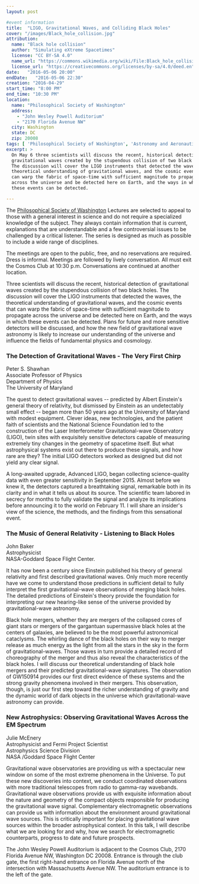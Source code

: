 ```yaml
---
layout: post

#event information
title:  "LIGO, Gravitational Waves, and Colliding Black Holes"
cover: "/images/Black_hole_collision.jpg"
attribution:
  name: "Black hole collision"
  author: "Simulating eXtreme Spacetimes"
  license: "CC BY-SA 4.0"
  name_url: "https://commons.wikimedia.org/wiki/File:Black_hole_collision_and_merger_releasing_gravitational_waves.jpg"
  license_url: "https://creativecommons.org/licenses/by-sa/4.0/deed.en"
date:   "2016-05-06 20:00"
endDate:   "2016-05-06 22:30"
creation: "2016-04-29"
start_time: "8:00 PM"
end_time: "10:30 PM"
location:
  name: "Philosophical Society of Washington"
  address:
    - "John Wesley Powell Auditorium"
    - "2170 Florida Avenue NW"
  city: Washington
  state: DC
  zip: 20008
tags: [ 'Philosophical Society of Washington', 'Astronomy and Aeronautics', 'Lectures' ]
excerpt: >
  On May 6 three scientists will discuss the recent, historical detection of
  gravitational waves created by the stupendous collision of two black holes.
  The discussion will cover the LIGO instruments that detected the waves, the
  theoretical understanding of gravitational waves, and the cosmic events that
  can warp the fabric of space-time with sufficient magnitude to propagate
  across the universe and be detected here on Earth, and the ways in which
  these events can be detected.

---
```


The [Philosophical Society of Washington](http://www.philsoc.org/)
Lectures are selected to
appeal to those with a general interest in science and do not require
a specialized knowledge of the subject. They always contain
information that is current, explanations that are understandable
and a few controversial issues to be challenged by a critical
listener. The series is designed as much as possible to include a
wide range of disciplines.

The meetings are open to the public, free, and no reservations are
required. Dress is informal. Meetings are followed by lively
conversation. All must exit the Cosmos Club at 10:30 p.m.
Conversations are continued at another location.

Three scientists will discuss the recent, historical detection of gravitational
waves created by the stupendous collision of two black holes. The discussion
will cover the LIGO instruments that detected the waves, the theoretical
understanding of gravitational waves, and the cosmic events that can warp the
fabric of space-time with sufficient magnitude to propagate across the universe
and be detected here on Earth, and the ways in which these events can be
detected. Plans for future and more sensitive detectors will be discussed, and
how the new field of gravitational wave astronomy is likely to increase our
understanding of the universe and influence the fields of fundamental physics
and cosmology.

### The Detection of Gravitational Waves - The Very First Chirp

Peter S. Shawhan  
Associate Professor of Physics  
Department of Physics  
The University of Maryland  

The quest to detect gravitational waves -- predicted by Albert Einstein's
general theory of relativity, but dismissed by Einstein as an undetectably
small effect -- began more than 50 years ago at the University of Maryland
with modest equipment. Clever ideas, new technologies, and the patient faith
of scientists and the National Science Foundation led to the construction
of the Laser Interferometer Gravitational-wave Observatory (LIGO), twin
sites with exquisitely sensitive detectors capable of measuring extremely
tiny changes in the geometry of spacetime itself. But what astrophysical
systems exist out there to produce these signals, and how rare are they?
The initial LIGO detectors worked as designed but did not yield any clear signal.

A long-awaited upgrade, Advanced LIGO, began collecting science-quality data
with even greater sensitivity in September 2015. Almost before we knew it,
the detectors captured a breathtaking signal, remarkable both in its clarity
and in what it tells us about its source. The scientific team labored in
secrecy for months to fully validate the signal and analyze its implications
before announcing it to the world on February 11. I will share an
insider's view of the science, the methods, and the findings from this
sensational event.

### The Music of General Relativity - Listening to Black Holes

John Baker  
Astrophysicist  
NASA-Goddard Space Flight Center.  

It has now been a century since Einstein published his theory of general
relativity and first described gravitational waves. Only much more recently
have we come to understand those predictions in sufficient detail to fully
interpret the first gravitational-wave observations of merging black holes.
The detailed predictions of Einstein's theory provide the foundation for
interpreting our new hearing-like sense of the universe provided by
gravitational-wave astronomy.

Black hole mergers, whether they are mergers of the collapsed cores of giant
stars or mergers of the gargantuan supermassive black holes at the centers of
galaxies, are believed to be the most powerful astronomical cataclysms. The
whirling dance of the black holes on their way to merger release as much energy
as the light from all the stars in the sky in the form of gravitational-waves.
Those waves in turn provide a detailed record of choreography of the merger
and thus also reveal the characteristics of the black holes. I will discuss
our theoretical understanding of black hole mergers and their predicted
gravitational-wave signatures. The observation of GW150914 provides our
first direct evidence of these systems and the strong gravity phenomena
involved in their mergers. This observation, though, is just our first step
toward the richer understanding of gravity and the dynamic world of dark
objects in the universe which gravitational-wave astronomy can provide.

### New Astrophysics: Observing Gravitational Waves Across the EM Spectrum

Julie McEnery  
Astrophysicist and Fermi Project Scientist  
Astrophysics Science Division  
NASA /Goddard Space Flight Center  

Gravitational wave observatories are providing us with a spectacular new window
on some of the most extreme phenomena in the Universe. To put these new
discoveries into context, we conduct coordinated observations with more
traditional telescopes from radio to gamma-ray wavebands. Gravitational
wave observations provide us with exquisite information about the nature
and geometry of the compact objects responsible for producing the gravitational
wave signal. Complementary electromagnetic observations can provide us with
information about the environment around gravitational wave sources. This is
critically important for placing gravitational wave sources within the broader
astrophysical context. In this talk, I will describe what we are looking for
and why, how we search for electromagnetic counterparts, progress to date and
future prospects.

The John Wesley Powell Auditorium is adjacent to the Cosmos Club,
2170 Florida Avenue NW, Washington DC 20008. Entrance is through
the club gate, the first right-hand entrance on Florida Avenue north
of the intersection with Massachusetts Avenue NW. The auditorium
entrance is to the left of the gate.
